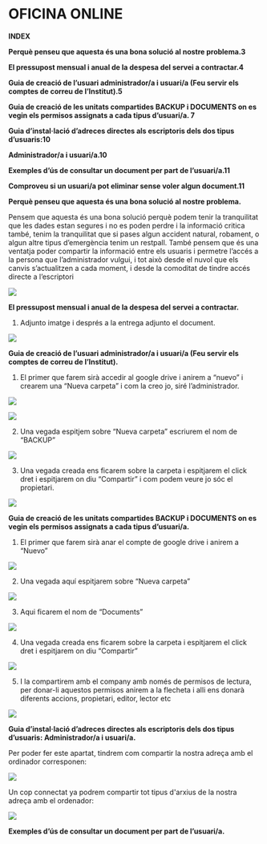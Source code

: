 # OFICINA ONLINE

**INDEX**

**Perquè penseu que aquesta és una bona solució al nostre problema.3**

**El pressupost mensual i anual de la despesa del servei a contractar.4**

**Guia de creació de l’usuari administrador/a i usuari/a (Feu servir els comptes de
correu de l’Institut).5**

**Guia de creació de les unitats compartides BACKUP i DOCUMENTS on es vegin els
permisos assignats a cada tipus d’usuari/a.
7**

**Guia d’instal·lació d’adreces directes als escriptoris dels dos tipus d’usuaris:10**

**Administrador/a i usuari/a.10**

**Exemples d’ús de consultar un document per part de l’usuari/a.11**

**Comproveu si un usuari/a pot eliminar sense voler algun document.11**


**Perquè penseu que aquesta és una bona solució
al nostre problema.**

Pensem que aquesta és una bona solució perquè podem tenir la tranquilitat que les dades
estan segures i no es poden perdre i la informació critica també, tenim la tranquilitat que si
pases algun accident natural, robament, o algun altre tipus d’emergència tenim un restpall.
També pensem que és una ventatja poder compartir la informació entre els usuaris i
permetre l’accés a la persona que l’administrador vulgui, i tot això desde el nuvol que els
canvis s’actualitzen a cada moment, i desde la comoditat de tindre accés directe a
l’escriptori

![](FOTO1.png)

**El pressupost mensual i anual de la despesa del
servei a contractar.**

1. Adjunto imatge i després a la entrega adjunto el document.

![](FOTO2.png)

**Guia de creació de l’usuari administrador/a i
usuari/a (Feu servir els comptes de correu de
l’Institut).**

1. El primer que farem sirà accedir al google drive i anirem a “nuevo” i crearem una
“Nueva carpeta” i com la creo jo, siré l’administrador.

![](FOTO3.png)

![](FOTO4.png)

2. Una vegada espitjem sobre “Nueva carpeta” escriurem el nom de “BACKUP”

![](FOTO5.png)

3. Una vegada creada ens ficarem sobre la carpeta i espitjarem el click dret i espitjarem
on diu “Compartir” i com podem veure jo sóc el propietari.

![](FOTO6.png)

**Guia de creació de les unitats compartides
BACKUP i DOCUMENTS on es vegin els
permisos assignats a cada tipus d’usuari/a.**

1. El primer que farem sirà anar el compte de google drive i anirem a “Nuevo”

![](FOTO7.png)

2. Una vegada aquí espitjarem sobre “Nueva carpeta”

![](FOTO8.png)

3. Aqui ficarem el nom de “Documents”

![](FOTO9.png)

4. Una vegada creada ens ficarem sobre la carpeta i espitjarem el click dret i espitjarem
on diu “Compartir”

![](FOTO10.png)

5. I la compartirem amb el company amb només de permisos de lectura, per donar-li
aquestos permisos anirem a la flecheta i alli ens donarà diferents accions, propietari,
editor, lector etc

![](FOTO11.png)

**Guia d’instal·lació d’adreces directes als
escriptoris dels dos tipus d’usuaris:
Administrador/a i usuari/a.**

Per poder fer este apartat, tindrem com compartir la nostra adreça amb el ordinador
corresponen:

![](FOTO12.png)

Un cop connectat ya podrem compartir tot tipus d'arxius de la nostra adreça amb el
ordenador:

![](FOTO13.png)

**Exemples d’ús de consultar un document per
part de l’usuari/a.**

